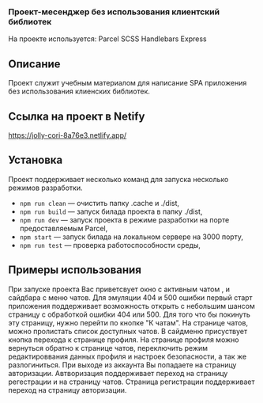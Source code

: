 ### Проект-месенджер без использования клиентский библиотек

На проекте используется:
Parcel
SCSS
Handlebars
Express

## Описание

Проект служит учебным материалом для написание SPA приложения без использования клиенских библиотек.

## Ссылка на проект в Netify

https://jolly-cori-8a76e3.netlify.app/

## Установка

Проект поддерживает несколько команд для запуска несколько режимов разработки.

- `npm run clean` — очистить папку .cache и ./dist,
- `npm run build` — запуск билада проекта в папку ./dist,
- `npm run dev` — запуск проекта в режиме разработки на порте предоставляемым Parcel,
- `npm start` — запуск билада на локальном сервере на 3000 порту,
- `npm run test` — проверка работоспособности среды,

## **Примеры использования**

При запуске проекта Вас приветсвует окно с активным чатом , и сайдбара с меню чатов.
Для эмуляции 404 и 500 ошибки первый старт приложения поддерживает возможность открыть с небольшим шансом страницу с обработкой ошибки 404 или 500. Для того что бы покинуть эту страницу, нужно перейти по кнопке "К чатам".
На странице чатов, можно пролистать список доступных чатов. В сайдменю присуствует кнопка перехода к странице профиля.
На странице профиля можно вернуться обратно к странице чатов, переключить режим редактироввания данных профиля и настроек безопасности, а так же разлогиниться.
При выходе из аккаунта Вы попадаете на страницу авторизации.
Автворизация поддерживает переход на страницу регестрации и на страницу чатов.
Страница регистрации поддерживает переход на страницу авторизации.
